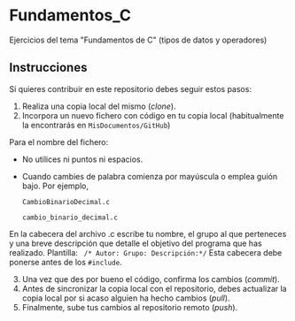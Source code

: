 # Fundamentos_C
Ejercicios del tema "Fundamentos de C" (tipos de datos y operadores)

Instrucciones
--

Si quieres contribuir en este repositorio debes seguir estos pasos:

1. Realiza una copia local del mismo (_clone_).
2. Incorpora un nuevo fichero con código en tu copia local (habitualmente la encontrarás en `MisDocumentos/GitHub`)

Para el nombre del fichero:

- No utilices ni puntos ni espacios.
- Cuando cambies de palabra comienza por mayúscula o emplea guión bajo. Por ejemplo,
     
      CambioBinarioDecimal.c 
          
      cambio_binario_decimal.c
      
En la cabecera del archivo .c escribe tu nombre, el grupo al que perteneces y una breve descripción que detalle el objetivo del programa que has realizado.
    Plantilla:
    ``` 
    /* Autor:
        Grupo:
        Descripción:*/
     ```
  Esta cabecera debe ponerse antes de los `#include`.

3. Una vez que des por bueno el código, confirma los cambios (_commit_).
4. Antes de sincronizar la copia local con el repositorio, debes actualizar la copia local por si acaso alguien ha hecho cambios (_pull_).
5. Finalmente, sube tus cambios al repositorio remoto (_push_).

